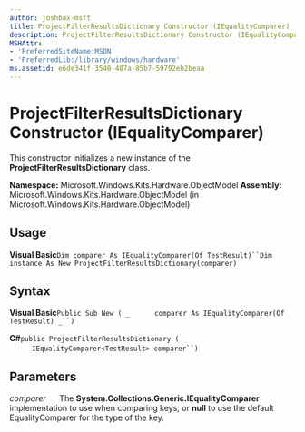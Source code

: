 ```yaml
---
author: joshbax-msft
title: ProjectFilterResultsDictionary Constructor (IEqualityComparer)
description: ProjectFilterResultsDictionary Constructor (IEqualityComparer)
MSHAttr:
- 'PreferredSiteName:MSDN'
- 'PreferredLib:/library/windows/hardware'
ms.assetid: e6de341f-3540-487a-85b7-59792eb2beaa
---
```


# ProjectFilterResultsDictionary Constructor (IEqualityComparer)


This constructor initializes a new instance of the **ProjectFilterResultsDictionary** class.

**Namespace:** Microsoft.Windows.Kits.Hardware.ObjectModel **Assembly:** Microsoft.Windows.Kits.Hardware.ObjectModel (in Microsoft.Windows.Kits.Hardware.ObjectModel)

## Usage


**Visual Basic**`Dim comparer As IEqualityComparer(Of TestResult)``Dim instance As New ProjectFilterResultsDictionary(comparer)`

## Syntax


**Visual Basic**`Public Sub New ( _`           `comparer As IEqualityComparer(Of TestResult) _``)`

**C#**`public ProjectFilterResultsDictionary (`           `IEqualityComparer<TestResult> comparer``)`

## Parameters


*comparer*      The **System.Collections.Generic.IEqualityComparer** implementation to use when comparing keys, or **null** to use the default EqualityComparer for the type of the key.

 

 






